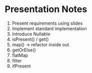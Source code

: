 # Presentation Notes

1. Present requirements using slides
2. Implement standard implementation
3. Introduce Nullable
  1. isPresent() / get()
  2. map() -> refactor inside out
  3. getOrElse()
  4. flatMap
  5. filter
  6. ifPresent
